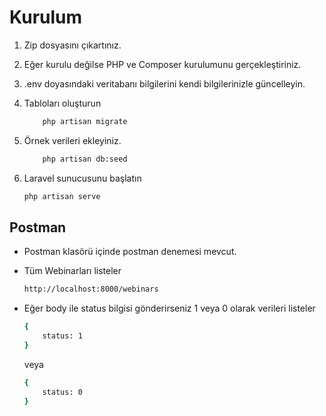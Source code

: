 # Kurulum

1. Zip dosyasını çıkartınız.
2. Eğer kurulu değilse PHP ve Composer kurulumunu gerçekleştiriniz.
3. .env doyasındaki veritabanı bilgilerini kendi bilgilerinizle güncelleyin.
4. Tabloları oluşturun 
    ```bash
        php artisan migrate
    ```
5. Örnek verileri ekleyiniz.

    ```bash
        php artisan db:seed
    ```
6.  Laravel sunucusunu başlatın

    ```bash
    php artisan serve
    ```

## Postman

- Postman klasörü içinde postman denemesi mevcut.

- Tüm Webinarları listeler
    ```bash
    http://localhost:8000/webinars 
    ```
- Eğer body ile status bilgisi gönderirseniz 1 veya 0 olarak verileri listeler

    ```bash
    {
        status: 1
    }
    ```
    veya

    ```bash
    {
        status: 0
    }
    ```